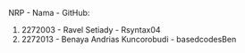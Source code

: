 NRP - Nama - GitHub:
1. 2272003 - Ravel Setiady - Rsyntax04
2. 2272013 - Benaya Andrias Kuncorobudi - basedcodesBen
